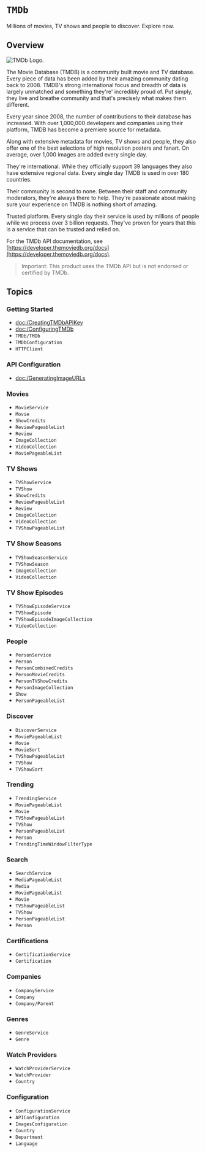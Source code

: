 # ``TMDb``

Millions of movies, TV shows and people to discover. Explore now.

## Overview

![TMDb Logo.](tmdb_logo.svg)

The Movie Database (TMDB) is a community built movie and TV database. Every
piece of data has been added by their amazing community dating back to 2008.
TMDB's strong international focus and breadth of data is largely unmatched and
something they're' incredibly proud of. Put simply, they live and breathe
community and that's precisely what makes them different.

Every year since 2008, the number of contributions to their database has
increased. With over 1,000,000 developers and companies using their platform,
TMDB has become a premiere source for metadata.

Along with extensive metadata for movies, TV shows and people, they also offer
one of the best selections of high resolution posters and fanart. On average,
over 1,000 images are added every single day.

They're international. While they officially support 39 languages they also
have extensive regional data. Every single day TMDB is used in over 180
countries.

Their community is second to none. Between their staff and community
moderators, they're always there to help. They're passionate about making sure
your experience on TMDB is nothing short of amazing.

Trusted platform. Every single day their service is used by millions of people
while we process over 3 billion requests. They've proven for years that this is
a service that can be trusted and relied on.

For the TMDb API documentation, see
[https://developer.themoviedb.org/docs](https://developer.themoviedb.org/docs).

> Important: This product uses the TMDb API but is not endorsed or certified by TMDb.

## Topics

### Getting Started

- <doc:/CreatingTMDbAPIKey>
- <doc:/ConfiguringTMDb>
- ``TMDb/TMDb``
- ``TMDbConfiguration``
- ``HTTPClient``

### API Configuration

- <doc:/GeneratingImageURLs>

### Movies

- ``MovieService``
- ``Movie``
- ``ShowCredits``
- ``ReviewPageableList``
- ``Review``
- ``ImageCollection``
- ``VideoCollection``
- ``MoviePageableList``

### TV Shows

- ``TVShowService``
- ``TVShow``
- ``ShowCredits``
- ``ReviewPageableList``
- ``Review``
- ``ImageCollection``
- ``VideoCollection``
- ``TVShowPageableList``

### TV Show Seasons

- ``TVShowSeasonService``
- ``TVShowSeason``
- ``ImageCollection``
- ``VideoCollection``

### TV Show Episodes

- ``TVShowEpisodeService``
- ``TVShowEpisode``
- ``TVShowEpisodeImageCollection``
- ``VideoCollection``

### People

- ``PersonService``
- ``Person``
- ``PersonCombinedCredits``
- ``PersonMovieCredits``
- ``PersonTVShowCredits``
- ``PersonImageCollection``
- ``Show``
- ``PersonPageableList``

### Discover

- ``DiscoverService``
- ``MoviePageableList``
- ``Movie``
- ``MovieSort``
- ``TVShowPageableList``
- ``TVShow``
- ``TVShowSort``

### Trending

- ``TrendingService``
- ``MoviePageableList``
- ``Movie``
- ``TVShowPageableList``
- ``TVShow``
- ``PersonPageableList``
- ``Person``
- ``TrendingTimeWindowFilterType``

### Search

- ``SearchService``
- ``MediaPageableList``
- ``Media``
- ``MoviePageableList``
- ``Movie``
- ``TVShowPageableList``
- ``TVShow``
- ``PersonPageableList``
- ``Person``

### Certifications

- ``CertificationService``
- ``Certification``

### Companies

- ``CompanyService``
- ``Company``
- ``Company/Parent``

### Genres

- ``GenreService``
- ``Genre``

### Watch Providers

- ``WatchProviderService``
- ``WatchProvider``
- ``Country``

### Configuration

- ``ConfigurationService``
- ``APIConfiguration``
- ``ImagesConfiguration``
- ``Country``
- ``Department``
- ``Language``
